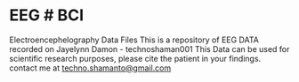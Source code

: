 # EEG # BCI
Electroencephelography Data Files 
This is a repository of EEG DATA recorded on Jayelynn Damon - technoshaman001
This Data can be used for scientific research purposes, please cite the patient in your findings. 
contact me at techno.shamanto@gmail.com
